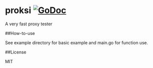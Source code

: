 proksi [![GoDoc](https://godoc.org/github.com/9uuso/proksi?status.png)](https://godoc.org/github.com/9uuso/proksi)
=======

A very fast proxy tester

##How-to-use

See example directory for basic example and main.go for function use.

##License

MIT